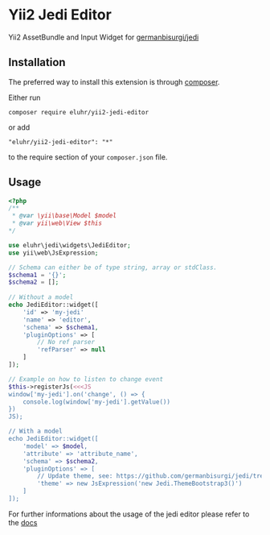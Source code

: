 Yii2 Jedi Editor
================
Yii2 AssetBundle and Input Widget for [germanbisurgi/jedi](https://github.com/germanbisurgi/jedi)

Installation
------------

The preferred way to install this extension is through [composer](https://getcomposer.org/download/).

Either run

```
composer require eluhr/yii2-jedi-editor
```

or add

```
"eluhr/yii2-jedi-editor": "*"
```

to the require section of your `composer.json` file.


Usage
-----

```php
<?php
/**
 * @var \yii\base\Model $model
 * @var yii\web\View $this
*/

use eluhr\jedi\widgets\JediEditor;
use yii\web\JsExpression;

// Schema can either be of type string, array or stdClass.
$schema1 = '{}';
$schema2 = [];
 
// Without a model
echo JediEditor::widget([
    'id' => 'my-jedi'
    'name' => 'editor',
    'schema' => $schema1,
    'pluginOptions' => [
        // No ref parser
        'refParser' => null
    ]
]);

// Example on how to listen to change event
$this->registerJs(<<<JS
window['my-jedi'].on('change', () => {
    console.log(window['my-jedi'].getValue())
})
JS);

// With a model
echo JediEditor::widget([
    'model' => $model,
    'attribute' => 'attribute_name',
    'schema' => $schema2,
    'pluginOptions' => [
        // Update theme, see: https://github.com/germanbisurgi/jedi/tree/main?tab=readme-ov-file#theme
        'theme' => new JsExpression('new Jedi.ThemeBootstrap3()') 
    ]
]);
```

For further informations about the usage of the jedi editor please refer to the [docs](https://github.com/germanbisurgi/jedi)
